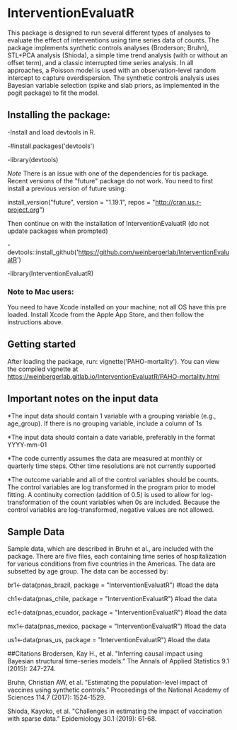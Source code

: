 # InterventionEvaluatR
This package is designed to run several different types of analyses to evaluate the effect of interventions using time series data of counts. The package implements synthetic controls analyses (Broderson; Bruhn), STL+PCA analysis (Shioda), a simple time trend analysis (with or without an offset term), and a classic interrupted time series analysis. In all approaches, a Poisson model is used with an observation-level random intercept to capture overdispersion. The synthetic controls analysis uses Bayesian variable selection (spike and slab priors, as implemented in the pogit package) to fit the model.

## Installing the package:

-Install and load devtools in R.

-#install.packages('devtools')

-library(devtools)


*Note* There is an issue with one of the dependencies for tis package. Recent versions of the "future" package do not work. You need to first install a previous version of future using:

install_version("future", version = "1.19.1", repos = "http://cran.us.r-project.org")

Then continue on with the installation of InterventionEvaluatR (do not update packages when prompted)


-devtools::install_github('https://github.com/weinbergerlab/InterventionEvaluatR')

-library(InterventionEvaluatR)

### Note to Mac users: 
You need to have Xcode installed on your machine; not all OS have this pre loaded. Install Xcode from the Apple App Store, and then follow the instructions above.

## Getting started
After loading the package, run: vignette('PAHO-mortality'). You can view the compiled vignette at https://weinbergerlab.gitlab.io/InterventionEvaluatR/PAHO-mortality.html

## Important notes on the input data

*The input data should contain 1 variable with a grouping variable (e.g., age_group). If there is no grouping variable, include a column of 1s

*The input data should contain a date variable, preferably in the format YYYY-mm-01

*The code currently assumes the data are measured at monthly or quarterly time steps. Other time resolutions are not currently supported

*The outcome variable and all of the control variables should be counts. The control variables are log transformed in the program prior to model fitting. A continuity correction (addition of 0.5) is used to allow for log-transformation of the count variables when 0s are included. Because the control variables are log-transformed, negative values are not allowed.

## Sample Data

Sample data, which are described in Bruhn et al., are included with the package. There are five files, each containing time series of hospitalization for various conditions from five countries in the Americas. The data are subsetted by age group. The data can be accessed by:     

br1<-data(pnas_brazil, package = "InterventionEvaluatR") #load the data

ch1<-data(pnas_chile, package = "InterventionEvaluatR") #load the data

ec1<-data(pnas_ecuador, package = "InterventionEvaluatR") #load the data

mx1<-data(pnas_mexico, package = "InterventionEvaluatR") #load the data

us1<-data(pnas_us, package = "InterventionEvaluatR") #load the data


##Citations
Brodersen, Kay H., et al. "Inferring causal impact using Bayesian structural time-series models." The Annals of Applied Statistics 9.1 (2015): 247-274.

Bruhn, Christian AW, et al. "Estimating the population-level impact of vaccines using synthetic controls." Proceedings of the National Academy of Sciences 114.7 (2017): 1524-1529.

Shioda, Kayoko, et al. "Challenges in estimating the impact of vaccination with sparse data." Epidemiology 30.1 (2019): 61-68.

